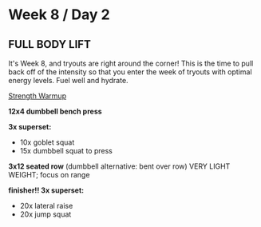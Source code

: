 # Week 8 / Day 2

## FULL BODY LIFT

It's Week 8, and tryouts are right around the corner! This is the time to pull back off of the intensity so that you enter the week of tryouts with optimal energy levels. Fuel well and hydrate.

[Strength Warmup](./strength_warmup.md)

**12x4 dumbbell bench press**

**3x superset:**
- 10x goblet squat
- 15x dumbbell squat to press

**3x12 seated row** (dumbbell alternative: bent over row) VERY LIGHT WEIGHT; focus on range

**finisher!! 3x superset:**
- 20x lateral raise
- 20x jump squat
